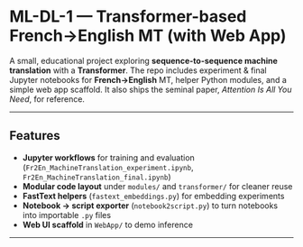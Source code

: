# ML-DL-1 — Transformer-based French→English MT (with Web App)

A small, educational project exploring **sequence-to-sequence machine translation** with a **Transformer**. The repo includes experiment & final Jupyter notebooks for **French→English** MT, helper Python modules, and a simple web app scaffold. It also ships the seminal paper, *Attention Is All You Need*, for reference.

---

##  Features

- **Jupyter workflows** for training and evaluation (`Fr2En_MachineTranslation_experiment.ipynb`, `Fr2En_MachineTranslation_final.ipynb`)
- **Modular code layout** under `modules/` and `transformer/` for cleaner reuse
- **FastText helpers** (`fastext_embeddings.py`) for embedding experiments
- **Notebook → script exporter** (`notebook2script.py`) to turn notebooks into importable `.py` files
- **Web UI scaffold** in `WebApp/` to demo inference

---


